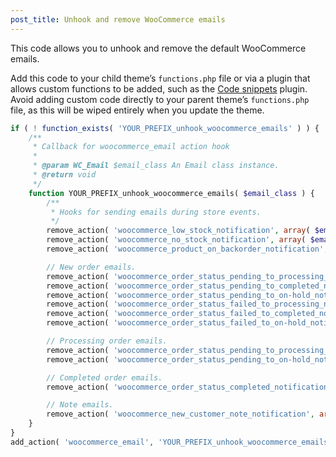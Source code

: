 ```yaml
---
post_title: Unhook and remove WooCommerce emails
---
```


This code allows you to unhook and remove the default WooCommerce emails.

Add this code to your child theme’s `functions.php` file or via a plugin that allows custom functions to be added, such as the [Code snippets](https://wordpress.org/plugins/code-snippets/) plugin. Avoid adding custom code directly to your parent theme’s `functions.php` file, as this will be wiped entirely when you update the theme.

```php
if ( ! function_exists( 'YOUR_PREFIX_unhook_woocommerce_emails' ) ) {
	/**
	 * Callback for woocommerce_email action hook
	 *
	 * @param WC_Email $email_class An Email class instance.
	 * @return void
	 */
	function YOUR_PREFIX_unhook_woocommerce_emails( $email_class ) {
		/**
		 * Hooks for sending emails during store events.
		 */
		remove_action( 'woocommerce_low_stock_notification', array( $email_class, 'low_stock' ) );
		remove_action( 'woocommerce_no_stock_notification', array( $email_class, 'no_stock' ) );
		remove_action( 'woocommerce_product_on_backorder_notification', array( $email_class, 'backorder' ) );

		// New order emails.
		remove_action( 'woocommerce_order_status_pending_to_processing_notification', array( $email_class->emails['WC_Email_New_Order'], 'trigger' ) );
		remove_action( 'woocommerce_order_status_pending_to_completed_notification', array( $email_class->emails['WC_Email_New_Order'], 'trigger' ) );
		remove_action( 'woocommerce_order_status_pending_to_on-hold_notification', array( $email_class->emails['WC_Email_New_Order'], 'trigger' ) );
		remove_action( 'woocommerce_order_status_failed_to_processing_notification', array( $email_class->emails['WC_Email_New_Order'], 'trigger' ) );
		remove_action( 'woocommerce_order_status_failed_to_completed_notification', array( $email_class->emails['WC_Email_New_Order'], 'trigger' ) );
		remove_action( 'woocommerce_order_status_failed_to_on-hold_notification', array( $email_class->emails['WC_Email_New_Order'], 'trigger' ) );

		// Processing order emails.
		remove_action( 'woocommerce_order_status_pending_to_processing_notification', array( $email_class->emails['WC_Email_Customer_Processing_Order'], 'trigger' ) );
		remove_action( 'woocommerce_order_status_pending_to_on-hold_notification', array( $email_class->emails['WC_Email_Customer_On_Hold_Order'], 'trigger' ) );

		// Completed order emails.
		remove_action( 'woocommerce_order_status_completed_notification', array( $email_class->emails['WC_Email_Customer_Completed_Order'], 'trigger' ) );

		// Note emails.
		remove_action( 'woocommerce_new_customer_note_notification', array( $email_class->emails['WC_Email_Customer_Note'], 'trigger' ) );
	}
}
add_action( 'woocommerce_email', 'YOUR_PREFIX_unhook_woocommerce_emails' );
```
